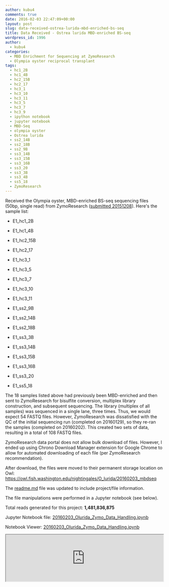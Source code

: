```yaml
---
author: kubu4
comments: true
date: 2016-02-03 22:47:09+00:00
layout: post
slug: data-received-ostrea-lurida-mbd-enriched-bs-seq
title: Data Received - Ostrea lurida MBD-enriched BS-seq
wordpress_id: 1996
author:
  - kubu4
categories:
  - MBD Enrichment for Sequencing at ZymoResearch
  - Olympia oyster reciprocal transplant
tags:
  - hc1_2B
  - hc1_4B
  - hc2_15B
  - hc2_17
  - hc3_1
  - hc3_10
  - hc3_11
  - hc3_5
  - hc3_7
  - hc3_9
  - ipython notebook
  - jupyter notebook
  - MBD-Seq
  - olympia oyster
  - Ostrea lurida
  - ss2_14B
  - ss2_18B
  - ss2_9B
  - ss3_14B
  - ss3_15B
  - ss3_16B
  - ss3_20
  - ss3_3B
  - ss3_4B
  - ss5_18
  - ZymoResearch
---
```


Received the Olympia oyster, MBD-enriched BS-seq sequencing files (50bp, single read) from ZymoResearch ([submitted 20151208](https://robertslab.github.io/sams-notebook/2015/12/08/sample-submission-olympia-oyster-mbd-enriched-dna-to-zymoresearch.html)). Here's the sample list:




    
  * E1_hc1_2B

    
  * E1_hc1_4B

    
  * E1_hc2_15B

    
  * E1_hc2_17

    
  * E1_hc3_1

    
  * E1_hc3_5

    
  * E1_hc3_7

    
  * E1_hc3_10

    
  * E1_hc3_11

    
  * E1_ss2_9B

    
  * E1_ss2_14B

    
  * E1_ss2_18B

    
  * E1_ss3_3B

    
  * E1_ss3_14B

    
  * E1_ss3_15B

    
  * E1_ss3_16B

    
  * E1_ss3_20

    
  * E1_ss5_18





The 18 samples listed above had previously been MBD-enriched and then sent to ZymoResearch for bisulfite conversion, multiplex library construction, and subsequent sequencing. The library (multiplex of all samples) was sequenced in a single lane, three times. Thus, we would expect 54 FASTQ files. However, ZymoResearch was dissatisfied with the QC of the initial sequencing run (completed on 20160129), so they re-ran the samples (completed on 20160202). This created two sets of data, resulting in a total of 108 FASTQ files.

ZymoResearch data portal does not allow bulk download of files. However, I ended up using Chrono Download Manager extension for Google Chrome to allow for automated downloading of each file (per ZymoResearch recommendation).

After download, the files were moved to their permanent storage location on Owl: https://owl.fish.washington.edu/nightingales/O_lurida/20160203_mbdseq

The [readme.md](https://owl.fish.washington.edu/nightingales/O_lurida/20160203_mbdseq/readme.md) file was updated to include project/file information.

The file manipulations were performed in a Jupyter notebook (see below).



Total reads generated for this project: **1,481,836,875**



Jupyter Notebook file: [20160203_Olurida_Zymo_Data_Handling.ipynb](https://eagle.fish.washington.edu/Arabidopsis/iPythonNotebooks/20160203_Olurida_Zymo_Data_Handling.ipynb)

Notebook Viewer: [20160203_Olurida_Zymo_Data_Handling.ipynb](https://nbviewer.jupyter.org/url/eagle.fish.washington.edu/Arabidopsis/iPythonNotebooks/20160203_Olurida_Zymo_Data_Handling.ipynb)

<iframe src="https://nbviewer.jupyter.org/url/eagle.fish.washington.edu/Arabidopsis/iPythonNotebooks/20160203_Olurida_Zymo_Data_Handling.ipynb" width="100%" same_height_as="window" scrolling="yes"></iframe>
